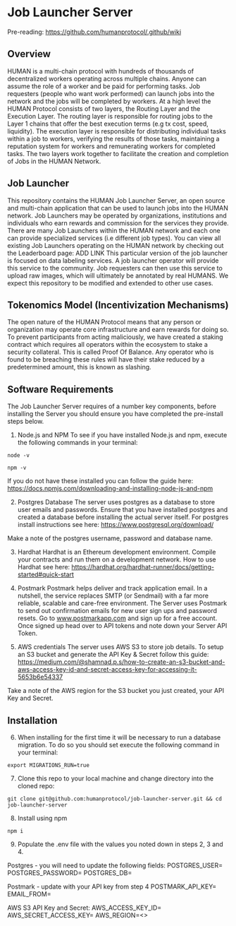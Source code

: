 # Job Launcher Server
Pre-reading: https://github.com/humanprotocol/.github/wiki

## Overview
HUMAN is a multi-chain protocol with hundreds of thousands of decentralized workers operating across multiple chains. Anyone can assume the role of a worker and be paid for performing tasks.
Job requesters (people who want work performed) can launch jobs into the network and the jobs will be completed by workers. At a high level the HUMAN Protocol consists of two layers, the Routing Layer and the Execution Layer. The routing layer is responsible for routing jobs to the Layer 1 chains that offer the best execution terms (e.g tx cost, speed, liquidity). The execution layer is responsible for distributing individual tasks within a job to workers, verifying the results of those tasks, maintaining a reputation system for workers and remunerating workers for completed tasks. The two layers work together to facilitate the creation and completion of Jobs in the HUMAN Network.

## Job Launcher
This repository contains the HUMAN Job Launcher Server, an open source and multi-chain application that can be used to launch jobs into the HUMAN network. Job Launchers may be operated by organizations, institutions and individuals who earn rewards and commission for the services they provide. There are many Job Launchers within the HUMAN network and each one can provide specialized services (i.e different job types). You can view all existing Job Launchers operating on the HUMAN network by checking out the Leaderboard page: ADD LINK This particular version of the job launcher is focused on data labeling services. A job launcher operator will provide this service to the community. Job requesters can then use this service to upload raw images, which will ultimately be annotated by real HUMANS. We expect this repository to be modified and extended to other use cases.

## Tokenomics Model (Incentivization Mechanisms)
The open nature of the HUMAN Protocol means that any person or organization may operate core infrastructure and earn rewards for doing so. To prevent participants from acting maliciously, we have created a staking contract which requires all operators within the ecosystem to stake a security collateral. This is called Proof Of Balance. Any operator who is found to be breaching these rules will have their stake reduced by a predetermined amount, this is known as slashing.

## Software Requirements
The Job Launcher Server requires of a number key components, before installing the Server you should ensure you have completed the pre-install steps below.

1. Node.js and NPM
To see if you have installed Node.js and npm, execute the following commands in your terminal:

`node -v`

`npm -v`

If you do not have these installed you can follow the guide here:
https://docs.npmjs.com/downloading-and-installing-node-js-and-npm

2. Postgres Database
The server uses postgres as a database to store user emails and passwords.  Ensure that you have installed postgres and created a database before installing the actual server itself.  For postgres install instructions see here: 
https://www.postgresql.org/download/ 

Make a note of the postgres username, password and database name. 

3. Hardhat
Hardhat is an Ethereum development environment. Compile your contracts and run them on a development network. How to use Hardhat see here:
https://hardhat.org/hardhat-runner/docs/getting-started#quick-start

4. Postmark 
Postmark helps deliver and track application email. In a nutshell, the service replaces SMTP (or Sendmail) with a far more reliable, scalable and care-free environment. The Server uses Postmark to send out confirmation emails for new user sign ups and password resets.  Go to www.postmarkapp.com and sign up for a free account.  Once signed up head over to API tokens and note down your Server API Token.

5. AWS credentials
The server uses AWS S3 to store job details.  To setup an S3 bucket and generate the API Key & Secret follow this guide: https://medium.com/@shamnad.p.s/how-to-create-an-s3-bucket-and-aws-access-key-id-and-secret-access-key-for-accessing-it-5653b6e54337 

Take a note of the AWS region for the S3 bucket you just created, your API Key and Secret.

## Installation
6. When installing for the first time it will be necessary to run a database migration.  To do so you should set execute the following command in your terminal:

`export MIGRATIONS_RUN=true`


7. Clone this repo to your local machine and change directory into the cloned repo:
   
`git clone git@github.com:humanprotocol/job-launcher-server.git && cd job-launcher-server` 


8. Install using npm
   
`npm i`

9. Populate the .env file with the values you noted down in steps 2, 3 and 4.  

Postgres - you will need to update the following fields:
POSTGRES_USER=<ENTER USERNAME>
POSTGRES_PASSWORD=<ENTER PASSWORD >
POSTGRES_DB=<ENTER DB NAME>

Postmark - update with your API key from step 4
POSTMARK_API_KEY=<YOUR POSTMARK API KEY>
EMAIL_FROM=<ENTER YOUR FROM EMAIL>

AWS S3 API Key and Secret:
AWS_ACCESS_KEY_ID=<ENTER YOUR API ACCESS KEY>
AWS_SECRET_ACCESS_KEY=<ENTER YOUR API SECRET KEY>
AWS_REGION=<<ENTER AWS S3 BUCKET REGION>>
